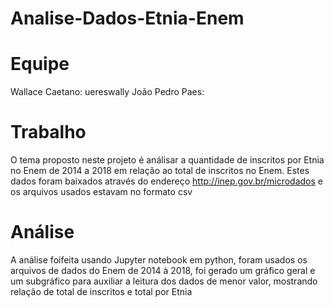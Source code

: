 # Analise-Dados-Etnia-Enem

# Equipe
Wallace Caetano: uereswally
João Pedro Paes: 

# Trabalho
O tema proposto neste projeto é análisar a quantidade de inscritos por Etnia no Enem de 2014 a 2018 em relação ao total de inscritos no Enem. Estes dados foram baixados através do endereço http://inep.gov.br/microdados e os arquivos usados estavam no formato csv

# Análise
A análise foifeita usando Jupyter notebook em python, foram usados os arquivos de dados do Enem de 2014 à 2018, foi gerado um gráfico geral e um subgráfico para auxiliar a leitura dos dados de menor valor, mostrando relação de total de inscritos e total por Etnia

